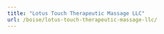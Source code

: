 ```yaml
---
title: "Lotus Touch Therapeutic Massage LLC"
url: /boise/lotus-touch-therapeutic-massage-llc/
---
```

